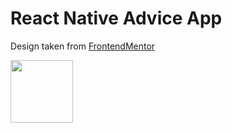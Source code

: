 # React Native Advice App 

Design taken from [FrontendMentor](https://www.frontendmentor.io/)  

<img src="https://user-images.githubusercontent.com/92965519/230709621-02eb185c-dbcb-4e17-a117-e8ea9806d50e.png)" data-canonical-src="https://gyazo.com/eb5c5741b6a9a16c692170a41a49c858.png" width="100" />
